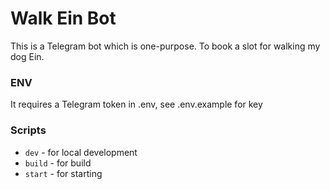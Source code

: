 # Walk Ein Bot

This is a Telegram bot which is one-purpose. To book a slot for walking my dog Ein.

### ENV
It requires a Telegram token in .env, see .env.example for key

### Scripts
 - `dev` - for local development
 - `build` - for build
 - `start` - for starting